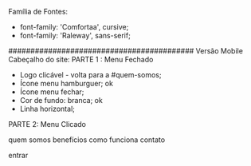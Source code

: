 Família de Fontes:
- font-family: 'Comfortaa', cursive;
- font-family: 'Raleway', sans-serif;

##########################################
Versão Mobile
Cabeçalho do site:
PARTE 1 : Menu Fechado
- Logo clicável - volta para a #quem-somos;
- Ícone menu hamburguer; ok
- Ícone menu fechar;
- Cor de fundo: branca; ok
- Linha horizontal;

PARTE 2: Menu Clicado


quem somos
benefícios
como funciona
contato

entrar